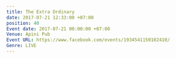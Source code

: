 ```yaml
---
title: The Extra Ordinary
date: 2017-07-21 12:33:00 +07:00
position: 40
Event date: 2017-07-21 00:00:00 +07:00
Venue: Apini Pub
Event URL: https://www.facebook.com/events/1934541150102410/
Genre: LIVE
---
```


